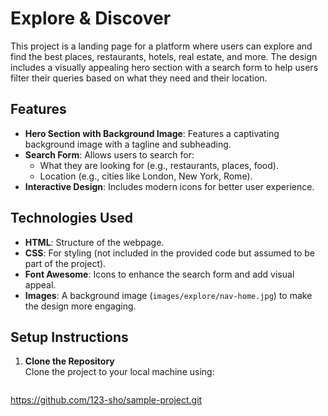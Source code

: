 # Explore & Discover

This project is a landing page for a platform where users can explore and find the best places, restaurants, hotels, real estate, and more. The design includes a visually appealing hero section with a search form to help users filter their queries based on what they need and their location.

## Features

- **Hero Section with Background Image**: Features a captivating background image with a tagline and subheading.
- **Search Form**: Allows users to search for:
  - What they are looking for (e.g., restaurants, places, food).
  - Location (e.g., cities like London, New York, Rome).
- **Interactive Design**: Includes modern icons for better user experience.

## Technologies Used

- **HTML**: Structure of the webpage.
- **CSS**: For styling (not included in the provided code but assumed to be part of the project).
- **Font Awesome**: Icons to enhance the search form and add visual appeal.
- **Images**: A background image (`images/explore/nav-home.jpg`) to make the design more engaging.

## Setup Instructions

1. **Clone the Repository**  
   Clone the project to your local machine using:
   ```bash
  https://github.com/123-sho/sample-project.git
